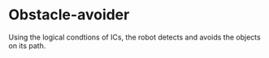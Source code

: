 # Obstacle-avoider
Using the logical condtions of ICs, the robot detects and avoids the objects on its path.
